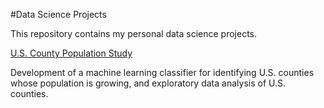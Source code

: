 #Data Science Projects

This repository contains my personal data science projects.  


[U.S. County Population Study](UScountyPop/)

Development of a machine learning classifier for identifying U.S. counties whose 
population is growing, and exploratory data analysis of U.S. counties.

